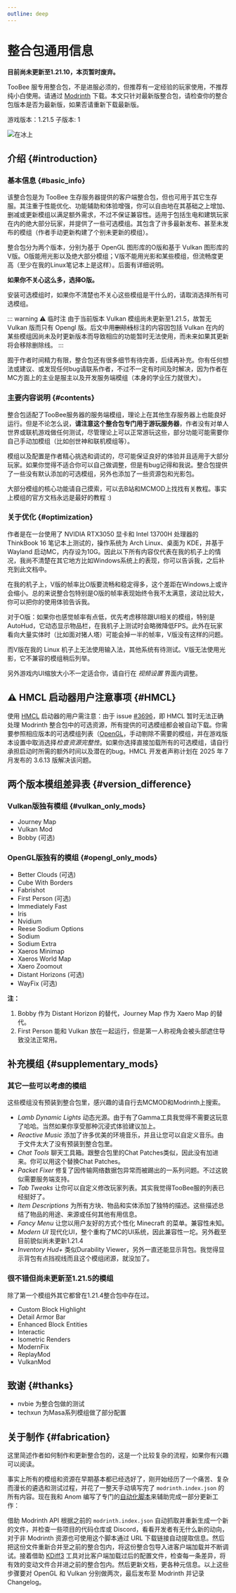 ```yaml
---
outline: deep
---
```


# 整合包通用信息

**目前尚未更新至1.21.10，本页暂时废弃。**

TooBee 服专用整合包，不是进服必须的，但推荐有一定经验的玩家使用，不推荐纯小白使用。请通过 [Modrinth](https://modrinth.com/modpack/toobee-client) 下载。本文只针对最新版整合包，请检查你的整合包版本是否为最新版，如果否请重新下载最新版。

游戏版本：1.21.5
子版本: 1

![在冰上](/modpack_show.png)

## 介绍 {#introduction}

### 基本信息 {#basic_info}

该整合包是为 TooBee 生存服务器提供的客户端整合包，但也可用于其它生存服。其注重于性能优化、功能辅助和体验增强，你可以自由地在其基础之上增加、删减或更新模组以满足额外需求，不过不保证兼容性。适用于包括生电和建筑玩家在内的绝大部分玩家，并提供了一些可选模组。其包含了许多最新发布、甚至未发布的模组（作者手动更新构建了个别未更新的模组）。

整合包分为两个版本，分别为基于 OpenGL 图形库的O版和基于 Vulkan 图形库的V版。O版能用光影以及绝大部分模组；V版不能用光影和某些模组，但流畅度更高（至少在我的Linux笔记本上是这样）。后面有详细说明。

**如果你不关心这么多，选择O版。**

安装可选模组时，如果你不清楚也不关心这些模组是干什么的，请取消选择所有可选模组。

::: warning :warning: 临时注
由于当前版本 Vulkan 模组尚未更新至1.21.5，故暂无 Vulkan 版而只有 Opengl 版。后文中用~~删除线~~标注的内容因包括 Vulkan 在内的某些模组因尚未及时更新版本而导致相应的功能暂时无法使用，而未来如果其更新将会移除删除线。
:::

囿于作者时间精力有限，整合包还有很多细节有待完善，后续再补充。你有任何想法或建议、或发现任何bug请联系作者，不过不一定有时间及时解决，因为作者在MC方面上的主业是服主以及开发服务端模组（本身的学业压力就很大）。

### 主要内容说明 {#contents}

整合包适配了TooBee服务器的服务端模组，理论上在其他生存服务器上也能良好运行。但是不论怎么说，**请注意这个整合包专门用于游玩服务器**，作者没有对单人世界或联机游戏做任何测试，尽管理论上可以正常游玩这些，部分功能可能需要你自己手动加模组（比如创世神和联机模组等）。

模组以及配置是作者精心挑选和调试的，尽可能保证良好的体验并且适用于大部分玩家。如果你觉得不适合你可以自己做调整，但是有bug记得和我说。整合包提供了一些没有默认添加的可选模组，另外也添加了一些资源包和光影包。

大部分模组的核心功能请自己摸索，可以去B站和MCMOD上找找有关教程。事实上模组的官方文档永远是最好的教程 :)

### 关于优化 {#optimization}

作者是在一台使用了 NVIDIA RTX3050 显卡和 Intel 13700H 处理器的 ThinkBook 16 笔记本上测试的，操作系统为 Arch Linux、桌面为 KDE，并基于 Wayland 启动MC，内存设为10G。因此以下所有内容仅代表在我的机子上的情况，我尚不清楚在其它地方比如Windows系统上的表现，你可以告诉我，之后补充到此文档中。

在我的机子上，V版的帧率比O版要流畅和稳定得多，这个差距在Windows上或许会缩小。总的来说整合包特别是O版的帧率表现始终令我不太满意，波动比较大，你可以把你的使用体验告诉我。

对于O版：如果你也感觉帧率有点低，优先考虑移除跟UI相关的模组，特别是 AutoHud，它动态显示物品栏，在我机子上测试时会略微降低FPS。此外在玩家看向大量实体时（比如面对猪人塔）可能会掉一半的帧率，V版没有这样的问题。

而V版在我的 Linux 机子上无法使用输入法，其他系统有待测试。V版无法使用光影，它不兼容的模组稍后列举。

另外游戏内UI缩放大小不一定适合你，请自行在 *视频设置* 界面内调整。

## :warning: HMCL 启动器用户注意事项 {#HMCL}

使用 [HMCL](https://hmcl.huangyuhui.net) 启动器的用户需注意：由于 issue [#3696](https://github.com/HMCL-dev/HMCL/issues/3696)，即 HMCL 暂时无法正确处理 Modrinth 整合包中的可选资源，所有提供的可选模组都会被自动下载。你需要参照相应版本的可选模组列表（[OpenGL](opengl#optional_mods)，手动剔除不需要的模组，并在游戏版本设置中取消选择*检查资源完整性*。如果你选择直接加载所有的可选模组，请自行承担启动时所需的额外时间以及潜在的bug。HMCL 开发者声称计划在 2025 年 7 月发布的 3.6.13 版解决该问题。

## 两个版本模组差异表 {#version_difference}

### Vulkan版独有模组 {#vulkan_only_mods}
- Journey Map
- Vulkan Mod
- Bobby (可选)

### OpenGL版独有的模组 {#opengl_only_mods}
- Better Clouds (可选)
- Cube With Borders
- Fabrishot
- First Person (可选)
- Immediately Fast
- Iris
- Nvidium
- Reese Sodium Options
- Sodium
- Sodium Extra
- Xaeros Minimap
- Xaeros World Map
- Xaero Zoomout
- Distant Horizons (可选)
- WayFix (可选)

**注：**
1. Bobby 作为 Distant Horizon 的替代，Journey Map 作为 Xaero Map 的替代。
2. First Person 能和 Vulkan 放在一起运行，但是第一人称视角会被头部遮住导致没法正常用。

## 补充模组 {#supplementary_mods}

### 其它一些可以考虑的模组
这些模组没有预装到整合包里，感兴趣的请自行去MCMOD和Modrinth上搜索。

- *Lamb Dynamic Lights* 动态光源。由于有了Gamma工具我觉得不需要这玩意了哈哈。当然如果你享受那种沉浸式体验建议加上。
- *Reactive Music* 添加了许多优美的环境音乐，并且让您可以自定义音乐。由于文件太大了没有预装到整合包里。
- *Chat Tools* 聊天工具箱。跟整合包里的Chat Patches类似，因此没有加进来。你可以用这个替换Chat Patches。
- *Packet Fixer* 修复了因传输网络数据包异常而被踢出的一系列问题。不过这貌似需要服务端支持。
- *Tab Tweaks* 让你可以自定义修改玩家列表。其实我觉得TooBee服的列表已经挺好了。
- *Item Descriptions* 为所有方块、物品和实体添加了独特的描述。这些描述总结了物品的用途、来源或任何其他有用信息。
- *Fancy Menu* 让您以用户友好的方式个性化 Minecraft 的菜单。兼容性未知。
- *Modern UI* 现代化UI，整个重构了MC的UI系统，因此兼容性一坨。另外截至目前貌似尚未更新1.21.4
- *Inventory Hud+* 类似Durability Viewer，另外一直还能显示背包。我觉得显示背包有点挡视线而且这个模组闭源，就没加了。

### 很不错但尚未更新至1.21.5的模组

除了第一个模组外其它都曾在1.21.4整合包中存在过。

- Custom Block Highlight
- Detail Armor Bar
- Enhanced Block Entities
- Interactic
- Isometric Renders
- ModernFix
- ReplayMod
- VulkanMod

## 致谢 {#thanks}
- nvbie 为整合包做的测试
- techxun 为Masa系列模组做了部分配置

## 关于制作 {#fabrication}

这里简述作者如何制作和更新整合包的，这是一个比较复杂的流程，如果你有兴趣可以阅读。

事实上所有的模组和资源在早期基本都已经选好了，刚开始经历了一个痛苦、复杂而漫长的遴选和测试过程，并花了一整天手动填写完了 `modrinth.index.json` 的所有内容。现在我和 Anom 编写了专门的[自动化脚本](https://github.com/TooBee-Team/Client-Modpacker)来辅助完成一部分更新工作：

借助 Modrinth API 根据之前的 `modrinth.index.json` 自动抓取并重新生成一个新的文件，并检查一些项目的代码仓库或 Discord，看看开发者有无什么新的动向，对于非 Modrinth 资源也可使用这个脚本通过 URL 下载链接自动提取信息。然后把这份文件重新合并至之前的整合包内，将这份整合包导入进客户端加载并不断调试。接着借助 [KDiff3](https://apps.kde.org/kdiff3) 工具对比客户端加载过后的配置文件，检查每一条差异，将有效的变动文件合并进之前的整合包内。然后更新文档，更各种元信息。以上这些步骤要对 OpenGL 和 Vulkan 分别做两次，最后发布至 Modrinth 并记录 Changelog。

